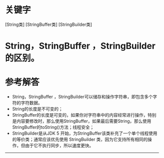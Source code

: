 # 关键字

[String类] [StringBuffer类] [StringBuilder类]

# String，StringBuffer ，StringBuilder 的区别。

# 参考解答

* String，StringBuffer ，StringBuilder可以储存和操作字符串，即包含多个字符的字符数据。
* String的长度是不可变的； 
* StringBuffer的长度是可变的，如果你对字符串中的内容经常进行操作，特别是内容要修改时，那么使用StringBuffer，如果最后需要String，那么使用StringBuffer的toString()方法；线程安全； 
* StringBuilder是从JDK 5 开始，为StringBuffer该类补充了一个单个线程使用的等价类；通常应该优先使用 StringBuilder 类，因为它支持所有相同的操作，但由于它不执行同步，所以速度更快。

---
